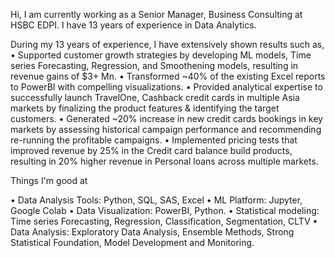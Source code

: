 Hi,
I am currently working as a Senior Manager, Business Consulting at HSBC EDPI. I have 13 years of experience in Data Analytics.

During my 13 years of experience, I have extensively shown results such as,
  •	Supported customer growth strategies by developing ML models, Time series Forecasting, Regression, and Smoothening models, resulting in revenue gains of $3+ Mn.
  •	Transformed ~40% of the existing Excel reports to PowerBI with compelling visualizations.
  •	Provided analytical expertise to successfully launch TravelOne, Cashback credit cards in multiple Asia markets by finalizing the product features & identifying the target customers.
  •	Generated ~20% increase in new credit cards bookings in key markets by assessing historical campaign performance and recommending re-running the profitable campaigns.
  •	Implemented pricing tests that improved revenue by 25% in the Credit card balance build products, resulting in 20% higher revenue in Personal loans across multiple markets.
  
Things I'm good at

  • Data Analysis Tools: Python, SQL, SAS, Excel
  • ML Platform: Jupyter, Google Colab
  • Data Visualization: PowerBI, Python.
  • Statistical modeling: Time series Forecasting, Regression, Classification, Segmentation, CLTV
  • Data Analysis: Exploratory Data Analysis, Ensemble Methods, Strong Statistical Foundation, Model Development and Monitoring.
